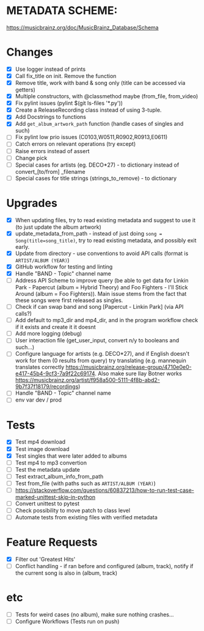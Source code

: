 # METADATA SCHEME:
https://musicbrainz.org/doc/MusicBrainz_Database/Schema

# Changes
- [x] Use logger instead of prints  
- [x] Call fix_title on init. Remove the function  
- [x] Remove title, work with band & song only (title can be accessed via getters)  
- [x] Multiple constructors, with @classmethod maybe (from_file, from_video)  
- [x] Fix pylint issues (pylint $(git ls-files '*.py'))
- [x] Create a ReleaseRecording class instead of using 3-tuple.
- [x] Add Docstrings to functions
- [x] Add `get_album_artwork_path` function (handle cases of singles and such)  
- [ ] Fix pylint low prio issues (C0103,W0511,R0902,R0913,E0611)
- [ ] Catch errors on relevant operations (try except)  
- [ ] Raise errors instead of assert  
- [ ] Change pick  
- [ ] Special cases for artists (eg. DECO*27) - to dictionary instead of convert_[to/from]  _filename
- [ ] Special cases for title strings (strings_to_remove) - to dictionary  

# Upgrades
- [x] When updating files, try to read existing metadata and suggest to use it (to just update the album artwork)  
- [x] update_metadata_from_path - instead of just doing `song = Song(title=song_title)`, try to read existing metadata, and possibly exit early.
- [x] Update from directory - use conventions to avoid API calls (format is `ARTIST/ALBUM (YEAR)`)  
- [x] GitHub workflow for testing and linting
- [x] Handle "BAND - Topic" channel name
- [ ] Address API Scheme to improve query (be able to get data for Linkin Park - Papercut (album = Hybrid Theory) and Foo Fighters - I'll Stick Around (album = Foo Fighters)). Main issue stems from the fact that these songs were first released as singles.
- [ ] Check if can swap band and song [Papercut - Linkin Park] (via API calls?)  
- [ ] Add default to mp3_dir and mp4_dir, and in the program workflow check if it exists and create it it doesnt
- [ ] Add more logging (debug)
- [ ] User interaction file (get_user_input, convert n/y to booleans and such...)
- [ ] Configure language for artists (e.g. DECO*27), and if English doesn't work for them (0 results from query) try translating (e.g. mannequin translates correctly https://musicbrainz.org/release-group/4710e0e0-e417-45b4-9cf3-7a9f22c69174. Also make sure Ilay Botner works https://musicbrainz.org/artist/f958a500-5111-4f8b-abd2-9b7f37f18179/recordings)
- [ ] Handle "BAND - Topic" channel name
- [ ] env var dev / prod

# Tests
- [x] Test mp4 download  
- [x] Test image download  
- [x] Test singles that were later added to albums
- [ ] Test mp4 to mp3 convertion  
- [ ] Test the metadata update  
- [ ] Test extract_album_info_from_path 
- [ ] Test from_file (with paths such as `ARTIST/ALBUM (YEAR)`) 
- [ ] https://stackoverflow.com/questions/60837213/how-to-run-test-case-marked-unittest-skip-in-python
- [ ] Convert unittest to pytest  
- [ ] Check possibility to move patch to class level  
- [ ] Automate tests from existing files with verified metadata  

# Feature Requests
- [x] Filter out 'Greatest Hits'  
- [ ] Conflict handling - if ran before and configured (album, track), notify if the current song is also in (album, track)  

# etc
- [ ] Tests for weird cases (no album), make sure nothing crashes...
- [ ] Configure Workflows (Tests run on push)